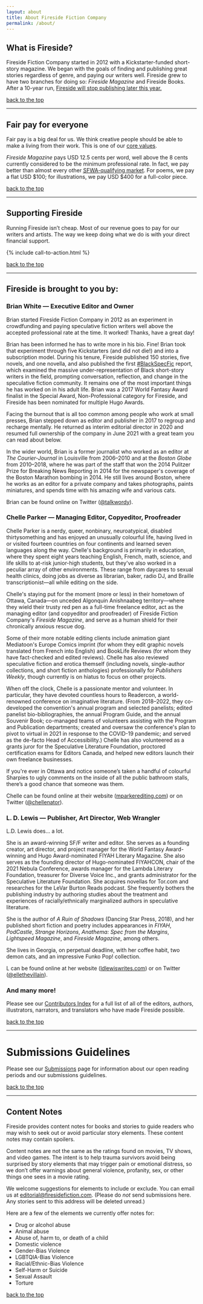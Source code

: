 ```yaml
---
layout: about
title: About Fireside Fiction Company
permalink: /about/
---
```


## What is Fireside?

Fireside Fiction Company started in 2012 with a Kickstarter-funded short-story magazine. We began with the goals of finding and publishing great stories regardless of genre, and paying our writers well. Fireside grew to have two branches for doing so: _Fireside Magazine_ and Fireside Books.
After a 10-year run, [Fireside will stop publishing later this year.](http://firesidefiction.com/fireside-will-stop-publishing-later-this-year)


[back to the top](#top-of-page)

----

## Fair pay for everyone
Fair pay is a big deal for us. We think creative people should be able to make a living from their work. This is one of our [core values](../values.html).

_Fireside Magazine_ pays USD 12.5 cents per word, well above the 8 cents currently considered to be the minimum professional rate. In fact, we pay better than almost every other [<abbr title="Sif Wah">SFWA</abbr>-qualifying market](http://www.sfwa.org/about/join-us/sfwa-membership-requirements/#short). For poems, we pay a flat USD $100; for illustrations, we pay USD $400 for a full-color piece.

[back to the top](#top-of-page)

----

## Supporting Fireside

Running Fireside isn’t cheap. Most of our revenue goes to pay for our writers and artists. The way we keep doing what we do is with your direct financial support.

{% include call-to-action.html %}

[back to the top](#top-of-page)

----

## Fireside is brought to you by:

### Brian White — Executive Editor and Owner
Brian started Fireside Fiction Company in 2012 as an experiment in crowdfunding and paying speculative fiction writers well above the accepted professional rate at the time. It worked! Thanks, have a great day!

Brian has been informed he has to write more in his bio. Fine! Brian took that experiment through five Kickstarters (and did not die!) and into a subscription model. During his tenure, Fireside published 150 stories, five novels, and one novella, and also published the first [\#BlackSpecFic](https://medium.com/fireside-fiction-company/antiblack-racism-in-speculative-fiction-7e30eff97008) report, which examined the massive under-representation of Black short-story writers in the field, prompting conversation, reflection, and change in the speculative fiction community. It remains one of the most important things he has worked on in his adult life. Brian was a 2017 World Fantasy Award finalist in the Special Award, Non-Professional category for Fireside, and Fireside has been nominated for multiple Hugo Awards.

Facing the burnout that is all too common among people who work at small presses, Brian stepped down as editor and publisher in 2017 to regroup and recharge mentally. He returned as interim editorial director in 2020 and resumed full ownership of the company in June 2021 with a great team you can read about below.

In the wider world, Brian is a former journalist who worked as an editor at _The Courier-Journal_ in Louisville from 2006–2010 and at the _Boston Globe_ from 2010–2018, where he was part of the staff that won the 2014 Pulitzer Prize for Breaking News Reporting in 2014 for the newspaper's coverage of the Boston Marathon bombing in 2014. He still lives around Boston, where he works as an editor for a private company and takes photographs, paints miniatures, and spends time with his amazing wife and various cats.

Brian can be found online on Twitter ([@talkwordy](https://twitter.com/talkwordy)).

### Chelle Parker — Managing Editor, Copyeditor, Proofreader
Chelle Parker is a nerdy, queer, nonbinary, neuroatypical, disabled thirtysomething and has enjoyed an unusually colourful life, having lived in or visited fourteen countries on four continents and learned seven languages along the way. Chelle's background is primarily in education, where they spent eight years teaching English, French, math, science, and life skills to at-risk junior-high students, but they've also worked in a peculiar array of other environments. These range from daycares to sexual health clinics, doing jobs as diverse as librarian, baker, radio DJ, and Braille transcriptionist—all while editing on the side.

Chelle's staying put for the moment (more or less) in their hometown of Ottawa, Canada—on unceded Algonquin Anishnaabeg territory—where they wield their trusty red pen as a full-time freelance editor, act as the managing editor (and copyeditor and proofreader) of Fireside Fiction Company's _Fireside Magazine_, and serve as a human shield for their chronically anxious rescue dog.

Some of their more notable editing clients include animation giant Mediatoon's Europe Comics imprint (for whom they edit graphic novels translated from French into English) and BookLife Reviews (for whom they have fact-checked and edited reviews). Chelle has also reviewed speculative fiction and erotica themself (including novels, single-author collections, and short fiction anthologies) professionally for _Publishers Weekly_, though currently is on hiatus to focus on other projects.

When off the clock, Chelle is a passionate mentor and volunteer. In particular, they have devoted countless hours to Readercon, a world-renowned conference on imaginative literature. (From 2018–2022, they co-developed the convention's annual program and selected panelists; edited panelist bio-bibliographies, the annual Program Guide, and the annual Souvenir Book; co-managed teams of volunteers assisting with the Program and Publication departments; created and oversaw the conference's plan to pivot to virtual in 2021 in response to the COVID-19 pandemic; and served as the de-facto Head of Accessibility.) Chelle has also volunteered as a grants juror for the Speculative Literature Foundation, proctored certification exams for Editors Canada, and helped new editors launch their own freelance businesses.

If you're ever in Ottawa and notice someone’s taken a handful of colourful Sharpies to ugly comments on the inside of all the public bathroom stalls, there’s a good chance that someone was them.

Chelle can be found online at their website ([mparkerediting.com](http://www.mparkerediting.com)) or on Twitter ([@chellenator](https://twitter.com/chellenator)).

### L. D. Lewis — Publisher, Art Director, Web Wrangler
L.D. Lewis does... a lot.

She is an award-winning SF/F writer and editor. She serves as a founding creator, art director, and project manager for the World Fantasy Award-winning and Hugo Award-nominated FIYAH Literary Magazine. She also serves as the founding director of Hugo-nominated FIYAHCON, chair of the 2021 Nebula Conference, awards manager for the Lambda Literary Foundation, treasurer for Diverse Voice Inc., and grants administrator for the Speculative Literature Foundation. She acquires novellas for Tor.com and researches for the LeVar Burton Reads podcast. She frequently bothers the publishing industry by authoring studies about the treatment and experiences of racially/ethnically marginalized authors in speculative literature.

She is the author of _A Ruin of Shadows_ (Dancing Star Press, 2018), and her published short fiction and poetry includes appearances in _FIYAH_, _PodCastle_, _Strange Horizons_, _Anathema: Spec from the Margins_, _Lightspeed Magazine_, and _Fireside Magazine_, among others.

She lives in Georgia, on perpetual deadline, with her coffee habit, two demon cats, and an impressive Funko Pop! collection.

L can be found online at her website ([ldlewiswrites.com](http://www.ldlewiswrites.com)) or on Twitter ([@ellethevillain](https://twitter.com/ellethevillain)).

### And many more!
Please see our [Contributors Index](/contributors) for a full list of all of the editors, authors, illustrators, narrators, and translators who have made Fireside possible.

[back to the top](#top-of-page)

----

# Submissions Guidelines

Please see our [Submissions](/submissions) page for information about our open reading periods and our submissions guidelines.

[back to the top](#top-of-page)

----

## Content Notes
Fireside provides content notes for books and stories to guide readers who may wish to seek out or avoid particular story elements. These content notes may contain spoilers.

Content notes are not the same as the ratings found on movies, TV shows, and video games. The intent is to help trauma survivors avoid being surprised by story elements that may trigger pain or emotional distress, so we don’t offer warnings about general violence, profanity, sex, or other things one sees in a movie rating.

We welcome suggestions for elements to include or exclude. You can email us at [editorial@firesidefiction.com](mailto:editorial@firesidefiction.com). (Please do _not_ send submissions here. Any stories sent to this address will be deleted unread.)

Here are a few of the elements we currently offer notes for:

- Drug or alcohol abuse
- Animal abuse
- Abuse of, harm to, or death of a child
- Domestic violence
- Gender-Bias Violence
- LGBTQIA-Bias Violence
- Racial/Ethnic-Bias Violence
- Self-Harm or Suicide
- Sexual Assault
- Torture

[back to the top](#top-of-page)
